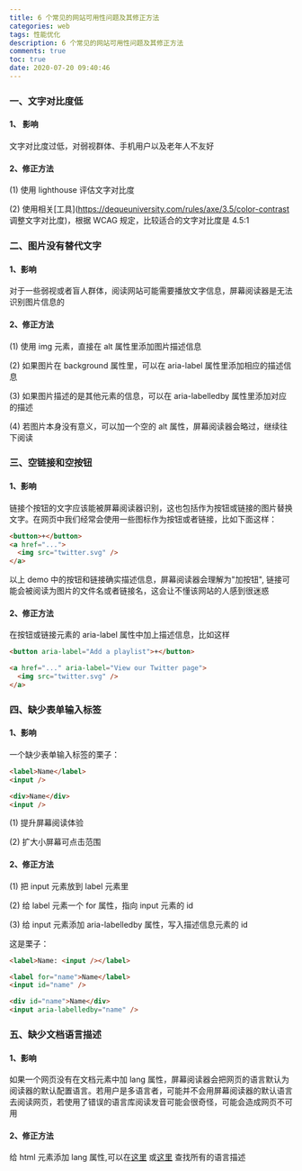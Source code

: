 ```yaml
---
title: 6 个常见的网站可用性问题及其修正方法
categories: web
tags: 性能优化
description: 6 个常见的网站可用性问题及其修正方法
comments: true
toc: true
date: 2020-07-20 09:40:46
---
```

### 一、文字对比度低

#### 1、 影响

文字对比度过低，对弱视群体、手机用户以及老年人不友好

#### 2、修正方法

(1) 使用 lighthouse 评估文字对比度

(2) 使用相关[工具](https://dequeuniversity.com/rules/axe/3.5/color-contrast 调整文字对比度)，根据 WCAG 规定，比较适合的文字对比度是 4.5:1

### 二、图片没有替代文字

#### 1、影响

对于一些弱视或者盲人群体，阅读网站可能需要播放文字信息，屏幕阅读器是无法识别图片信息的

#### 2、修正方法

(1) 使用 img 元素，直接在 alt 属性里添加图片描述信息

(2) 如果图片在 background 属性里，可以在 aria-label 属性里添加相应的描述信息

(3) 如果图片描述的是其他元素的信息，可以在 aria-labelledby 属性里添加对应的描述

(4) 若图片本身没有意义，可以加一个空的 alt 属性，屏幕阅读器会略过，继续往下阅读

### 三、空链接和空按钮

#### 1、影响

链接个按钮的文字应该能被屏幕阅读器识别，这也包括作为按钮或链接的图片替换文字。在网页中我们经常会使用一些图标作为按钮或者链接，比如下面这样：

```html
<button>+</button>
<a href="...">
  <img src="twitter.svg" />
</a>
```

以上 demo 中的按钮和链接确实描述信息，屏幕阅读器会理解为"加按钮", 链接可能会被阅读为图片的文件名或者链接名，这会让不懂该网站的人感到很迷惑

#### 2、修正方法

在按钮或链接元素的 aria-label 属性中加上描述信息，比如这样

```html
<button aria-label="Add a playlist">+</button>

<a href="..." aria-label="View our Twitter page">
  <img src="twitter.svg" />
</a>
```

### 四、缺少表单输入标签

#### 1、影响

一个缺少表单输入标签的栗子：

```html
<label>Name</label>
<input />

<div>Name</div>
<input />
```

(1) 提升屏幕阅读体验

(2) 扩大小屏幕可点击范围

#### 2、修正方法

(1) 把 input 元素放到 label 元素里

(2) 给 label 元素一个 for 属性，指向 input 元素的 id

(3) 给 input 元素添加 aria-labelledby 属性，写入描述信息元素的 id

这是栗子：

```html
<label>Name: <input /></label>

<label for="name">Name</label>
<input id="name" />

<div id="name">Name</div>
<input aria-labelledby="name" />
```

### 五、缺少文档语言描述

#### 1、影响

如果一个网页没有在文档元素中加 lang 属性，屏幕阅读器会把网页的语言默认为阅读器的默认配置语言。若用户是多语言者，可能并不会用屏幕阅读器的默认语言去阅读网页，若使用了错误的语言库阅读发音可能会很奇怪，可能会造成网页不可用

#### 2、修正方法

给 html 元素添加 lang 属性,可以在[这里](http://www.iana.org/assignments/language-subtag-registry/language-subtag-registry) 或[这里](https://r12a.github.io/app-subtags/) 查找所有的语言描述

<!-- 简要翻译自: https://blog.scottlogic.com/2020/07/02/6-most-common-accessibility-problems.html#empty-links-and-empty-buttons -->